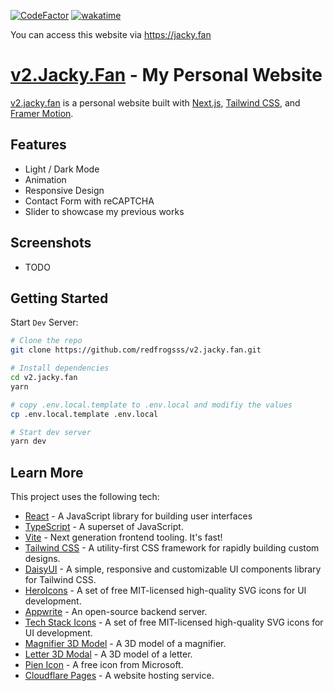 [![CodeFactor](https://www.codefactor.io/repository/github/redfrogsss/v2.jacky.fan/badge)](https://www.codefactor.io/repository/github/redfrogsss/v2.jacky.fan)
[![wakatime](https://wakatime.com/badge/user/2cbd8003-b8b8-4565-92d7-ad9c23ff1846/project/365135c2-65e9-4ed2-a03e-733a4b9c6fd7.svg)](https://wakatime.com/badge/user/2cbd8003-b8b8-4565-92d7-ad9c23ff1846/project/365135c2-65e9-4ed2-a03e-733a4b9c6fd7)

You can access this website via https://jacky.fan

# [v2.Jacky.Fan](https://jacky.fan) - My Personal Website

[v2.jacky.fan](https://github.com/redfrogsss/v2.jacky.fan) is a personal website built with [Next.js](https://nextjs.org/), [Tailwind CSS](https://tailwindcss.com/), and [Framer Motion](https://www.framer.com/motion/).

## Features

-   Light / Dark Mode
-   Animation
-   Responsive Design
-   Contact Form with reCAPTCHA
-   Slider to showcase my previous works

## Screenshots

-   TODO

## Getting Started

Start `Dev` Server:

```bash
# Clone the repo
git clone https://github.com/redfrogsss/v2.jacky.fan.git

# Install dependencies
cd v2.jacky.fan
yarn

# copy .env.local.template to .env.local and modifiy the values
cp .env.local.template .env.local

# Start dev server
yarn dev
```

## Learn More

This project uses the following tech:

-   [React](https://reactjs.org/) - A JavaScript library for building user interfaces
-   [TypeScript](https://www.typescriptlang.org/) - A superset of JavaScript.
-   [Vite](https://vitejs.dev/) - Next generation frontend tooling. It's fast!
-   [Tailwind CSS](https://tailwindcss.com/) - A utility-first CSS framework for rapidly building custom designs.
-   [DaisyUI](https://daisyui.com/) - A simple, responsive and customizable UI components library for Tailwind CSS.
-   [HeroIcons](https://heroicons.dev/) - A set of free MIT-licensed high-quality SVG icons for UI development.
-   [Appwrite](https://appwrite.io/) - An open-source backend server.
-   [Tech Stack Icons](https://www.figma.com/community/file/1095337897898466786) - A set of free MIT-licensed high-quality SVG icons for UI development.
-   [Magnifier 3D Model](https://sketchfab.com/3d-models/magnifier-87fc0d63b7df4aa7b80d6fda5a18dc8a) - A 3D model of a magnifier.
-   [Letter 3D Modal](https://sketchfab.com/3d-models/letter-a3b88a6137864cafbf97423a30cb341c) - A 3D model of a letter.
-   [Pien Icon](https://www.iconarchive.com/show/fluentui-emoji-mono-icons-by-microsoft/Pleading-Face-icon.html) - A free icon from Microsoft.
-   [Cloudflare Pages](https://pages.cloudflare.com/) - A website hosting service.

